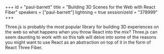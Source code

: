 +++
id = "paul-barrett"
title = "Building 3D Scenes for the Web with React Fiber"
speakers = ["paul-barrett"]
lightning = true
sessionizeId = "378999"
+++

Three.js is probably the most popular library for building 3D experiences on the web so what happens when you throw React into the mix? Three.js can seem daunting to work with so this talk will delve into some of the reasons you might want to use React as an abstraction on top of it in the form of React Three Fiber.